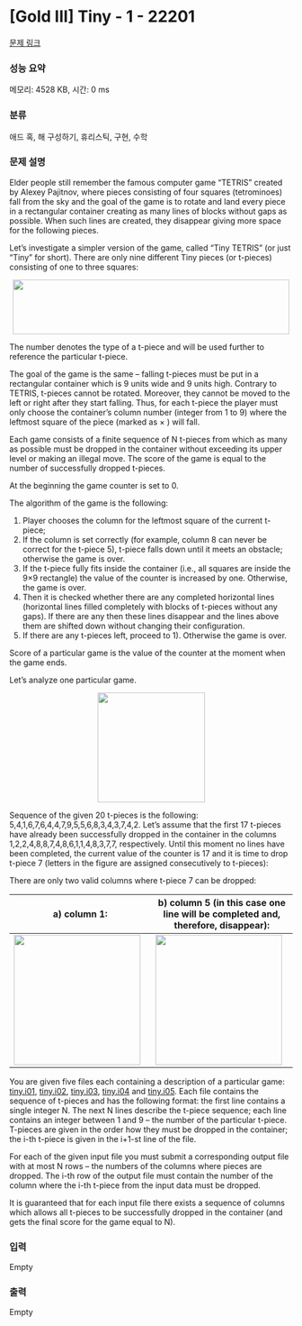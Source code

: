 # [Gold III] Tiny - 1 - 22201 

[문제 링크](https://www.acmicpc.net/problem/22201) 

### 성능 요약

메모리: 4528 KB, 시간: 0 ms

### 분류

애드 혹, 해 구성하기, 휴리스틱, 구현, 수학

### 문제 설명

<p>Elder people still remember the famous computer game “TETRIS” created by Alexey Pajitnov, where pieces consisting of four squares (tetrominoes) fall from the sky and the goal of the game is to rotate and land every piece in a rectangular container creating as many lines of blocks without gaps as possible. When such lines are created, they disappear giving more space for the following pieces.</p>

<p>Let’s investigate a simpler version of the game, called “Tiny TETRIS” (or just “Tiny” for short). There are only nine different Tiny pieces (or t-pieces) consisting of one to three squares:</p>

<p style="text-align: center;"><img alt="" src="" style="width: 492px; height: 97px;"></p>

<p>The number denotes the type of a t-piece and will be used further to reference the particular t-piece.</p>

<p>The goal of the game is the same – falling t-pieces must be put in a rectangular container which is 9 units wide and 9 units high. Contrary to TETRIS, t-pieces cannot be rotated. Moreover, they cannot be moved to the left or right after they start falling. Thus, for each t-piece the player must only choose the container’s column number (integer from 1 to 9) where the leftmost square of the piece (marked as × ) will fall.</p>

<p>Each game consists of a finite sequence of N t-pieces from which as many as possible must be dropped in the container without exceeding its upper level or making an illegal move. The score of the game is equal to the number of successfully dropped t-pieces.</p>

<p>At the beginning the game counter is set to 0.</p>

<p>The algorithm of the game is the following:</p>

<ol>
	<li>Player chooses the column for the leftmost square of the current t-piece;</li>
	<li>If the column is set correctly (for example, column 8 can never be correct for the t-piece 5), t-piece falls down until it meets an obstacle; otherwise the game is over.</li>
	<li>If the t-piece fully fits inside the container (i.e., all squares are inside the 9×9 rectangle) the value of the counter is increased by one. Otherwise, the game is over.</li>
	<li>Then it is checked whether there are any completed horizontal lines (horizontal lines filled completely with blocks of t-pieces without any gaps). If there are any then these lines disappear and the lines above them are shifted down without changing their configuration.</li>
	<li>If there are any t-pieces left, proceed to 1). Otherwise the game is over.</li>
</ol>

<p>Score of a particular game is the value of the counter at the moment when the game ends.</p>

<p>Let’s analyze one particular game.</p>

<p style="text-align: center;"><img alt="" src="" style="width: 191px; height: 195px;"></p>

<p>Sequence of the given 20 t-pieces is the following: 5,4,1,6,7,6,4,4,7,9,5,5,6,8,3,4,3,7,4,2. Let’s assume that the first 17 t-pieces have already been successfully dropped in the container in the columns 1,2,2,4,8,8,7,4,8,6,1,1,4,8,3,7,7, respectively. Until this moment no lines have been completed, the current value of the counter is 17 and it is time to drop t-piece 7 (letters in the figure are assigned consecutively to t-pieces):</p>

<p>There are only two valid columns where t-piece 7 can be dropped:</p>

<table class="table table-bordered td-center" style="width:100%;">
	<thead>
		<tr>
			<th style="width:50%;">a) column 1:</th>
			<th style="width:50%;">b) column 5 (in this case one line will be completed and, therefore, disappear):</th>
		</tr>
	</thead>
	<tbody>
		<tr>
			<td><img alt="" src="" style="width: 225px; height: 231px;"></td>
			<td><img alt="" src="" style="width: 225px; height: 231px;"></td>
		</tr>
	</tbody>
</table>

<p>You are given five files each containing a description of a particular game: <a href="https://upload.acmicpc.net/3ce8d27a-89df-44e5-8c7a-a4777b43cabc/">tiny.i01</a>, <a href="https://upload.acmicpc.net/f16e51ff-adef-4bc7-9e87-238f620d4dbd/">tiny.i02</a>, <a href="https://upload.acmicpc.net/0401e1e1-0592-4f7f-b44f-f8b7e96b3317/">tiny.i03</a>, <a href="https://upload.acmicpc.net/62ba0009-568c-4069-904b-de3809eff350/">tiny.i04</a> and <a href="https://upload.acmicpc.net/acea5a0f-9749-4746-ae0d-574785d49ae7/">tiny.i05</a>. Each file contains the sequence of t-pieces and has the following format: the first line contains a single integer N. The next N lines describe the t-piece sequence; each line contains an integer between 1 and 9 – the number of the particular t-piece. T-pieces are given in the order how they must be dropped in the container; the i-th t-piece is given in the i+1-st line of the file.</p>

<p>For each of the given input file you must submit a corresponding output file with at most N rows – the numbers of the columns where pieces are dropped. The i-th row of the output file must contain the number of the column where the i-th t-piece from the input data must be dropped.</p>

<p>It is guaranteed that for each input file there exists a sequence of columns which allows all t-pieces to be successfully dropped in the container (and gets the final score for the game equal to N).</p>

### 입력 

 Empty

### 출력 

 Empty

